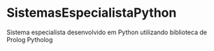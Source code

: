 # SistemasEspecialistaPython
Sistema especialista desenvolvido em Python utilizando biblioteca de Prolog Pytholog
